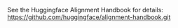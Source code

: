 See the Huggingface Alignment Handbook for details: https://github.com/huggingface/alignment-handbook.git

